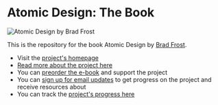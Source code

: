 Atomic Design: The Book
=============

![Atomic Design by Brad Frost](http://bradfrost.com/wp-content/uploads/2015/01/book-cover-700x1082.png)

This is the repository for the book Atomic Design by [Brad Frost](http://bradfrost.com/).

- Visit the [project's homepage](http://atomicdesign.bradfrost.com)
- [Read more about the project here](http://bradfrost.com/blog/post/atomic-design-book/)
- You can [preorder the e-book](http://shop.bradfrost.com/products/atomic-design-ebook) and support the project
- You can [sign up for email updates](http://atomicdesign.bradfrost.com/signup/) to get progress on the project and receive resources about 
- You can track the [project's progress here](http://atomicdesign.bradfrost.com/timeline/)
